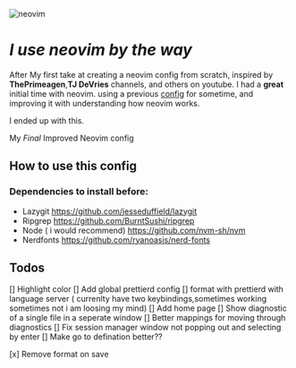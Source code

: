![neovim](https://github.com/BahaaalHalabi01/neovim-btw/assets/67575710/beceb50f-68bd-4cf1-801a-896d7c59f166)

# _I use neovim by the way_

After My first take at creating a neovim config from scratch, inspired by **ThePrimeagen**,**TJ DeVries** channels, and others on youtube. I had a **great** initial time with neovim. using a previous [config](https://github.com/BahaaalHalabi01/init.lua) for sometime, and improving it with understanding how neovim works.

I ended up with this.

My _Final_ Improved Neovim config


## How to use this config

### Dependencies to install before:
- Lazygit https://github.com/jesseduffield/lazygit
- Ripgrep https://github.com/BurntSushi/ripgrep
- Node ( i would recommend) https://github.com/nvm-sh/nvm
- Nerdfonts https://github.com/ryanoasis/nerd-fonts


## Todos

[] Highlight color
[] Add global prettierd config
[] format with prettierd with language server ( currenlty have two keybindings,sometimes working sometimes not i am loosing my mind)
[] Add home page
[] Show diagnostic of a single file in a seperate window
[] Better mappings for moving through diagnostics
[] Fix session manager window not popping out and selecting by enter
[] Make go to defination better??

[x] Remove format on save
